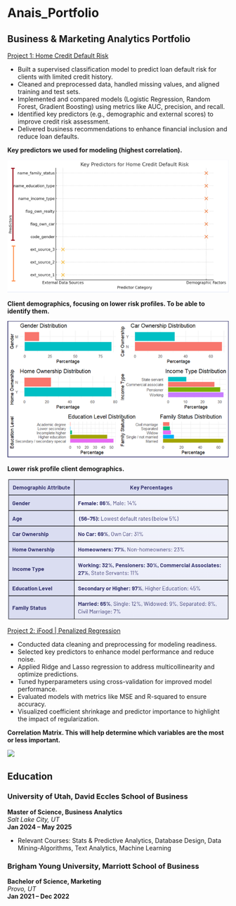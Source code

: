 # Anais_Portfolio
## Business &amp; Marketing Analytics Portfolio

[Project 1: Home Credit Default Risk](https://github.com/anaiscorral/Home-Credit-Default-Risk)
- Built a supervised classification model to predict loan default risk for clients with limited credit history.
- Cleaned and preprocessed data, handled missing values, and aligned training and test sets.
- Implemented and compared models (Logistic Regression, Random Forest, Gradient Boosting) using metrics like AUC, precision, and recall.
- Identified key predictors (e.g., demographic and external scores) to improve credit risk assessment.
- Delivered business recommendations to enhance financial inclusion and reduce loan defaults.

**Key predictors we used for modeling (highest correlation).**

![](https://github.com/anaiscorral/Anais_Portfolio/blob/main/Findings.png)

**Client demographics, focusing on lower risk profiles. To be able to identify them.**

![](https://github.com/anaiscorral/Anais_Portfolio/blob/main/Findings%202.png)

**Lower risk profile client demographics.**

![](https://github.com/anaiscorral/Anais_Portfolio/blob/main/Findings%203.png)


[Project 2: iFood | Penalized Regression](https://github.com/anaiscorral/Penalized-Regression-Machine-Learning)

- Conducted data cleaning and preprocessing for modeling readiness.
- Selected key predictors to enhance model performance and reduce noise.
- Applied Ridge and Lasso regression to address multicollinearity and optimize predictions.
- Tuned hyperparameters using cross-validation for improved model performance.
- Evaluated models with metrics like MSE and R-squared to ensure accuracy.
- Visualized coefficient shrinkage and predictor importance to highlight the impact of regularization.

**Correlation Matrix. This will help determine which variables are the most or less important.**

![](https://github.com/anaiscorral/Pernalized-Regression-Machine-Learning/blob/main/p%20regression.png)


## Education

### University of Utah, David Eccles School of Business  
**Master of Science, Business Analytics**  
*Salt Lake City, UT*  
**Jan 2024 – May 2025**  
- Relevant Courses: Stats & Predictive Analytics, Database Design, Data Mining-Algorithms, Text Analytics, Machine Learning

### Brigham Young University, Marriott School of Business  
**Bachelor of Science, Marketing**  
*Provo, UT*  
**Jan 2021 – Dec 2022**
